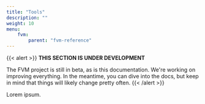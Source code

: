 ```yaml
---
title: "Tools"
description: ""
weight: 10
menu:
    fvm:
        parent: "fvm-reference"
---
```


{{< alert >}}
**THIS SECTION IS UNDER DEVELOPMENT**

The FVM project is still in beta, as is this documentation. We're working on improving everything. In the meantime, you can dive into the docs, but keep in mind that things will likely change pretty often.
{{< /alert >}}

Lorem ipsum.
